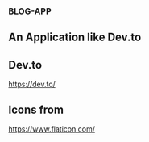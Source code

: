 ### BLOG-APP

## An Application like Dev.to

## Dev.to

https://dev.to/

## Icons from

https://www.flaticon.com/
